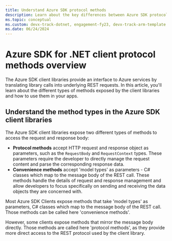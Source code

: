 ```yaml
---
title: Understand Azure SDK protocol methods
description: Learn about the key differences between Azure SDK protocol methods and convenience methods
ms.topic: conceptual
ms.custom: devx-track-dotnet, engagement-fy23, devx-track-arm-template
ms.date: 06/24/2024
---
```


# Azure SDK for .NET client protocol methods overview

The Azure SDK client libraries provide an interface to Azure services by translating library calls into underlying REST requests. In this article, you'll learn about the different types of methods exposed by the client libraries and how to use them in your apps.

## Understand the method types in the Azure SDK client libraries

The Azure SDK client libraries expose two different types of methods to access the request and response body:

- **Protocol methods** accept HTTP request and response object as parameters, such as the `RequestBody` and `RequestContext` types. These parameters require the developer to directly manage the request content and parse the corresponding response data.
- **Convenience methods** accept 'model types' as parameters - C# classes which map to the message body of the REST call. These methods handle the details of request and response management and allow developers to focus specifically on sending and receiving the data objects they are concerned with.

Most Azure SDK Clients expose methods that take 'model types' as parameters, C# classes which map to the message body of the REST call. Those methods can be called here 'convenience methods'.

However, some clients expose methods that mirror the message body directly. Those methods are called here 'protocol methods', as they provide more direct access to the REST protocol used by the client library.